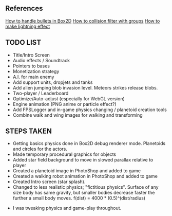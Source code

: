 





## References

[How to handle bullets in Box2D](http://www.iforce2d.net/b2dtut/collision-callbacks)
[How to collision filter with groups](http://www.aurelienribon.com/blog/2011/07/box2d-tutorial-collision-filtering/)
[How to make lightning effect](http://photoshopcafe.com/tutorials/lightning/lightning.htm)


## TODO LIST

- Title/Intro Screen
- Audio effects / Soundtrack
- Pointers to bases
- Monetization strategy
- A.I. for main enemy
- Add support units, dropjets and tanks
- Add alien jumping blob invasion level. Meteors strikes release blobs.
- Two-player / Leaderboard
- Optimize/Auto-adjust (especially for WebGL version)
- Engine animation (PNG anime or particle effect?)
- Add FPSLogger and in-game physics changing / planetoid creation tools
- Combine walk and wing images for walking and transforming


## STEPS TAKEN

- Getting basics physics done in Box2D debug renderer mode. Planetoids and circles
for the actors.
- Made temporary procedural graphics for objects
- Added star field background to move in slowed parallax relative to player
- Created a planetoid image in PhotoShop and added to game
- Created a walking robot animation in PhotoShop and added to game
- Created Intro screen (star splash).
- Changed to less realistic physics; "fictitious physics". Surface of any size body has same gravity, but smaller bodies
decrease faster the further a small body moves. f(dist) = 4000 * (0.5)^(dist/radius)




* I was tweaking physics and game-play throughout.